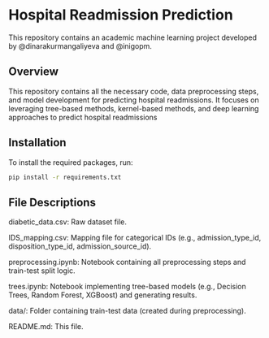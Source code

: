 # Hospital Readmission Prediction 

This repository contains an academic machine learning project developed by @dinarakurmangaliyeva and @inigopm. 

## Overview
This repository contains all the necessary code, data preprocessing steps, and model development for predicting hospital readmissions. It focuses on leveraging tree-based methods, kernel-based methods, and deep learning approaches to predict hospital readmissions

## Installation

To install the required packages, run:
```bash
pip install -r requirements.txt
```

## File Descriptions

diabetic_data.csv: Raw dataset file.

IDS_mapping.csv: Mapping file for categorical IDs (e.g., admission_type_id, disposition_type_id, admission_source_id).

preprocessing.ipynb: Notebook containing all preprocessing steps and train-test split logic.

trees.ipynb: Notebook implementing tree-based models (e.g., Decision Trees, Random Forest, XGBoost) and generating results.

data/: Folder containing train-test data (created during preprocessing).

README.md: This file.

